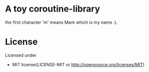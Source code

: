 # A toy coroutine-library

the first character 'm' means Mark which is my name :).

# License

Licensed under

* MIT license(LICENSE-MIT or http://opensource.org/licenses/MIT)
